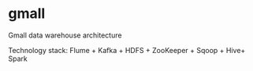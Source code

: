 # gmall

Gmall data warehouse architecture

Technology stack: Flume + Kafka + HDFS + ZooKeeper + Sqoop + Hive+ Spark
